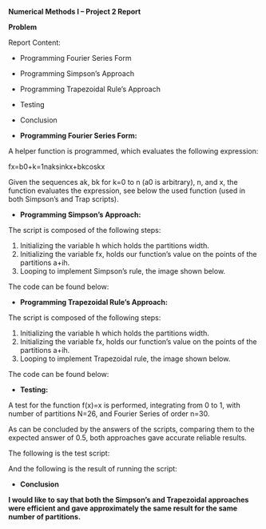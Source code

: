 ﻿
**Numerical Methods I – Project 2 Report**

**Problem** 


Report Content:  

- Programming Fourier Series Form
- Programming Simpson’s Approach
- Programming Trapezoidal Rule’s Approach
- Testing
- Conclusion
















- **Programming Fourier Series Form:**

A helper function is programmed, which evaluates the following expression:

fx=b0+k=1naksinkx+bkcoskx

Given the sequences ak, bk for k=0 to n (a0 is arbitrary), n, and x, the function evaluates the expression, see below the used function (used in both Simpson’s and Trap scripts).






- **Programming Simpson’s Approach:**

The script is composed of the following steps:

1. Initializing the variable h which holds the partitions width.
1. Initializing the variable fx, holds our function’s value on the points of the partitions a+ih.
1. Looping to implement Simpson’s rule, the image shown below.





The code can be found below:






- **Programming Trapezoidal Rule’s Approach:**

The script is composed of the following steps:

1. Initializing the variable h which holds the partitions width.
1. Initializing the variable fx, holds our function’s value on the points of the partitions a+ih.
1. Looping to implement Trapezoidal rule, the image shown below.




The code can be found below:

- **Testing:**

A test for the function f(x)=x is performed, integrating from 0 to 1, with number of partitions N=26, and Fourier Series of order n=30.

As can be concluded by the answers of the scripts, comparing them to the expected answer of 0.5, both approaches gave accurate reliable results.

The following is the test script:

And the following is the result of running the script:


- **Conclusion**

**I would like to say that both the Simpson’s and Trapezoidal approaches were efficient and gave approximately the same result for the same number of partitions.**

